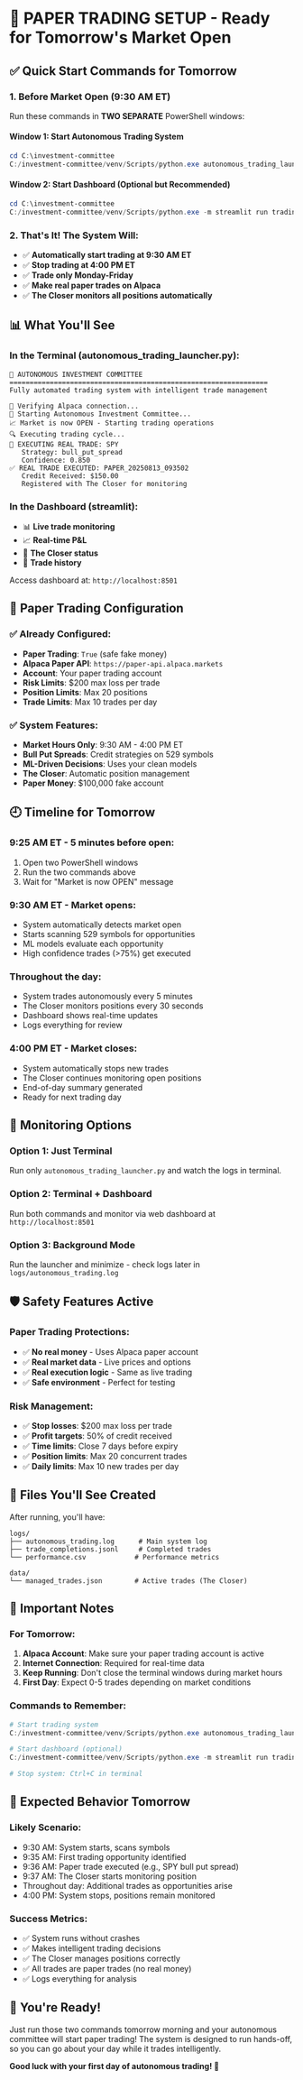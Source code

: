 # 🚀 PAPER TRADING SETUP - Ready for Tomorrow's Market Open

## ✅ Quick Start Commands for Tomorrow

### 1. **Before Market Open (9:30 AM ET)**

Run these commands in **TWO SEPARATE** PowerShell windows:

#### **Window 1: Start Autonomous Trading System**
```powershell
cd C:\investment-committee
C:/investment-committee/venv/Scripts/python.exe autonomous_trading_launcher.py
```

#### **Window 2: Start Dashboard (Optional but Recommended)**
```powershell
cd C:\investment-committee  
C:/investment-committee/venv/Scripts/python.exe -m streamlit run trading_dashboard.py
```

### 2. **That's It! The System Will:**
- ✅ **Automatically start trading at 9:30 AM ET**
- ✅ **Stop trading at 4:00 PM ET**
- ✅ **Trade only Monday-Friday**
- ✅ **Make real paper trades on Alpaca**
- ✅ **The Closer monitors all positions automatically**

## 📊 What You'll See

### **In the Terminal (autonomous_trading_launcher.py):**
```
🤖 AUTONOMOUS INVESTMENT COMMITTEE
================================================================
Fully automated trading system with intelligent trade management

🔌 Verifying Alpaca connection...
🚀 Starting Autonomous Investment Committee...
📈 Market is now OPEN - Starting trading operations
🔍 Executing trading cycle...
🎯 EXECUTING REAL TRADE: SPY
   Strategy: bull_put_spread
   Confidence: 0.850
✅ REAL TRADE EXECUTED: PAPER_20250813_093502
   Credit Received: $150.00
   Registered with The Closer for monitoring
```

### **In the Dashboard (streamlit):**
- 📊 **Live trade monitoring**
- 📈 **Real-time P&L**
- 🎯 **The Closer status**
- 📝 **Trade history**

Access dashboard at: `http://localhost:8501`

## 🎯 Paper Trading Configuration

### **✅ Already Configured:**
- **Paper Trading**: `True` (safe fake money)
- **Alpaca Paper API**: `https://paper-api.alpaca.markets`
- **Account**: Your paper trading account
- **Risk Limits**: $200 max loss per trade
- **Position Limits**: Max 20 positions
- **Trade Limits**: Max 10 trades per day

### **✅ System Features:**
- **Market Hours Only**: 9:30 AM - 4:00 PM ET
- **Bull Put Spreads**: Credit strategies on 529 symbols
- **ML-Driven Decisions**: Uses your clean models
- **The Closer**: Automatic position management
- **Paper Money**: $100,000 fake account

## 🕘 Timeline for Tomorrow

### **9:25 AM ET - 5 minutes before open:**
1. Open two PowerShell windows
2. Run the two commands above
3. Wait for "Market is now OPEN" message

### **9:30 AM ET - Market opens:**
- System automatically detects market open
- Starts scanning 529 symbols for opportunities
- ML models evaluate each opportunity
- High confidence trades (>75%) get executed

### **Throughout the day:**
- System trades autonomously every 5 minutes
- The Closer monitors positions every 30 seconds
- Dashboard shows real-time updates
- Logs everything for review

### **4:00 PM ET - Market closes:**
- System automatically stops new trades
- The Closer continues monitoring open positions
- End-of-day summary generated
- Ready for next trading day

## 📱 Monitoring Options

### **Option 1: Just Terminal**
Run only `autonomous_trading_launcher.py` and watch the logs in terminal.

### **Option 2: Terminal + Dashboard**
Run both commands and monitor via web dashboard at `http://localhost:8501`

### **Option 3: Background Mode**
Run the launcher and minimize - check logs later in `logs/autonomous_trading.log`

## 🛡️ Safety Features Active

### **Paper Trading Protections:**
- ✅ **No real money** - Uses Alpaca paper account
- ✅ **Real market data** - Live prices and options
- ✅ **Real execution logic** - Same as live trading
- ✅ **Safe environment** - Perfect for testing

### **Risk Management:**
- ✅ **Stop losses**: $200 max loss per trade
- ✅ **Profit targets**: 50% of credit received
- ✅ **Time limits**: Close 7 days before expiry
- ✅ **Position limits**: Max 20 concurrent trades
- ✅ **Daily limits**: Max 10 new trades per day

## 📁 Files You'll See Created

After running, you'll have:
```
logs/
├── autonomous_trading.log      # Main system log
├── trade_completions.jsonl     # Completed trades
└── performance.csv            # Performance metrics

data/
└── managed_trades.json        # Active trades (The Closer)
```

## 🚨 Important Notes

### **For Tomorrow:**
1. **Alpaca Account**: Make sure your paper trading account is active
2. **Internet Connection**: Required for real-time data
3. **Keep Running**: Don't close the terminal windows during market hours
4. **First Day**: Expect 0-5 trades depending on market conditions

### **Commands to Remember:**
```powershell
# Start trading system
C:/investment-committee/venv/Scripts/python.exe autonomous_trading_launcher.py

# Start dashboard (optional)
C:/investment-committee/venv/Scripts/python.exe -m streamlit run trading_dashboard.py

# Stop system: Ctrl+C in terminal
```

## 🎯 Expected Behavior Tomorrow

### **Likely Scenario:**
- 9:30 AM: System starts, scans symbols
- 9:35 AM: First trading opportunity identified
- 9:36 AM: Paper trade executed (e.g., SPY bull put spread)
- 9:37 AM: The Closer starts monitoring position
- Throughout day: Additional trades as opportunities arise
- 4:00 PM: System stops, positions remain monitored

### **Success Metrics:**
- ✅ System runs without crashes
- ✅ Makes intelligent trading decisions
- ✅ The Closer manages positions correctly
- ✅ All trades are paper trades (no real money)
- ✅ Logs everything for analysis

## 🚀 You're Ready!

Just run those two commands tomorrow morning and your autonomous committee will start paper trading! The system is designed to run hands-off, so you can go about your day while it trades intelligently.

**Good luck with your first day of autonomous trading! 🎯**
